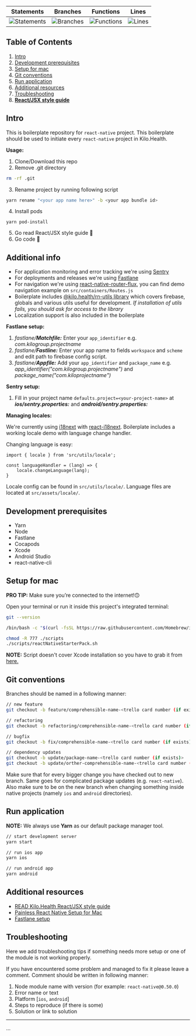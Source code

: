 | Statements                                                                          | Branches                                                                          | Functions                                                                          | Lines                                                                          |
| ----------------------------------------------------------------------------------- | --------------------------------------------------------------------------------- | ---------------------------------------------------------------------------------- | ------------------------------------------------------------------------------ |
| ![Statements](https://img.shields.io/badge/Coverage-0%25-red.svg 'Make me better!') | ![Branches](https://img.shields.io/badge/Coverage-0%25-red.svg 'Make me better!') | ![Functions](https://img.shields.io/badge/Coverage-0%25-red.svg 'Make me better!') | ![Lines](https://img.shields.io/badge/Coverage-0%25-red.svg 'Make me better!') |

## Table of Contents

1. [Intro](#intro)
1. [Development prerequisites](#development-prerequisites)
1. [Setup for mac](#setup-for-mac)
1. [Git conventions](#git-conventions)
1. [Run application](#run-application)
1. [Additional resources](#additional-resources)
1. [Troubleshooting](#troubleshooting)
1. **[React/JSX style guide](STYLE_GUIDE_DOC.md)**

## Intro

This is boilerplate repository for `react-native` project.
This boilerplate should be used to initiate every `react-native` project in Kilo.Health.

**Usage:**

1. Clone/Download this repo
2. Remove .git directory

```bash
rm -rf .git
```

3. Rename project by running following script

```bash
yarn rename "<your app name here>" -b <your app bundle id>
```

4. Install pods

```
yarn pod-install
```

5. Go read React/JSX style guide 👀
6. Go code 🚀

## Additional info

- For application monitoring and error tracking we're using [Sentry](https://docs.sentry.io/)
- For deployments and releases we're using [Fastlane](https://docs.fastlane.tools/)
- For navigation we're using [react-native-router-flux](https://www.npmjs.com/package/react-native-router-flux), you can find demo navigation example on `src/containers/Routes.js`
- Boilerplate includes [@kilo.health/rn-utils library](https://bitbucket.org/kilogrupe/kilo-rn-utils/src/master/) which covers firebase, globals and various utils useful for development. _If installation of utils fails, you should ask for access to the library_
- Localization support is also included in the boilerplate

**Fastlane setup:**

1. _fastlane/**Matchfile:**_ Enter your `app_identifier`
   e.g. _com.kilogroup.projectname_
2. _fastlane/**Fastline:**_ Enter your app name to fields `workspace` and `scheme` and edit path to firebase config script.
3. _fastlane/**Appfile:**_ Add your `app_identifier` and `package_name`
   e.g. _app_identifier("com.kilogroup.projectname")_ and _package_name("com.kiloprojectname")_

**Sentry setup:**

1. Fill in your project name `defaults.project=<your-project-name>` at _**ios/sentry.properties:**_ and _**android/sentry.properties:**_

**Managing locales:**

We're currently using [i18next](https://www.i18next.com/) with [react-i18next](https://react.i18next.com/). Boilerplate includes a working locale demo with language change handler.

Changing language is easy:

```
import { locale } from 'src/utils/locale';

const languageHandler = (lang) => {
    locale.changeLanguage(lang);
}
```

Locale config can be found in `src/utils/locale/`. Language files are located at `src/assets/locale/`.

## Development prerequisites

- Yarn
- Node
- Fastlane
- Cocapods
- Xcode
- Android Studio
- react-native-cli

## Setup for mac

**PRO TIP:** Make sure you’re connected to the internet!🙃

Open your terminal or run it inside this project's integrated terminal:

```bash
git --version

/bin/bash -c "$(curl -fsSL https://raw.githubusercontent.com/Homebrew/install/master/install.sh)"

chmod -R 777 ./scripts
./scripts/reactNativeStarterPack.sh
```

**NOTE:** Script doesn't cover Xcode installation so you have to grab it from [here.](https://developer.apple.com/xcode/resources/)

## Git conventions

Branches should be named in a following manner:

```bash
// new feature
git checkout -b feature/comprehensible-name-<trello card number (if exists)>

// refactoring
git checkout -b refactoring/comprehensible-name-<trello card number (if exists)>

// bugfix
git checkout -b fix/comprehensible-name-<trello card number (if exists)>

// dependency updates
git checkout -b update/package-name-<trello card number (if exists)>
git checkout -b update/orther-comprehensible-name-<trello card number (if exists)>
```

Make sure that for every bigger change you have checked out to new branch.
Same goes for complicated package updates (e.g. `react-native`). Also make
sure to be on the new branch when changing something inside native projects
(namely `ios` and `android` directories).

## Run application

**NOTE:** We always use **Yarn** as our default package manager tool.

```bash
// start development server
yarn start

// run ios app
yarn ios

// run android app
yarn android
```

## Additional resources

- [READ Kilo.Health React/JSX style guide](STYLE_GUIDE_DOC.md)
- [Painless React Native Setup for Mac](https://shift.infinite.red/painless-react-native-setup-for-mac-windows-linux-956c23d2abf9)
- [Fastlane setup](https://carloscuesta.me/blog/shipping-react-native-apps-with-fastlane/)

## Troubleshooting

Here we add troubleshooting tips if something needs more setup or one of the module is not working properly.

If you have encountered some problem and managed to fix it please leave a comment.
Comment should be written in following manner:

1. Node module name with version (for example: `react-native@0.50.0`)
1. Error name or text
1. Platform [`ios`, `android`]
1. Steps to reproduce (if there is some)
1. Solution or link to solution

---

...
